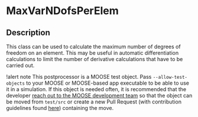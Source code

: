 # MaxVarNDofsPerElem

## Description

This class can be used to calculate the maximum number of degrees of freedom on
an element. This may be useful in automatic differentiation calculations to
limit the number of derivative calculations that have to be carried out.

!alert note
This postprocessor is a MOOSE test object. Pass `--allow-test-objects` to your MOOSE or
MOOSE-based app executable to be able to use it in a simulation. If this object is needed often, 
it is recommended that the developer [reach out to the MOOSE development team](https://github.com/idaholab/moose/discussions) 
so that the object can be moved from `test/src` or create a new Pull Request (with contribution 
guidelines found [here](https://mooseframework.inl.gov/framework/contributing.html))
containing the move.
